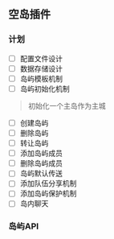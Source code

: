 ## 空岛插件

### 计划
- [ ] 配置文件设计
- [ ] 数据存储设计
- [ ] 岛屿模板机制
- [ ] 岛屿初始化机制
> 初始化一个主岛作为主城
- [ ] 创建岛屿
- [ ] 删除岛屿
- [ ] 转让岛屿
- [ ] 添加岛屿成员
- [ ] 删除岛屿成员
- [ ] 岛屿默认传送
- [ ] 添加队伍分享机制
- [ ] 添加岛屿保护机制
- [ ] 岛内聊天

### 岛屿API

